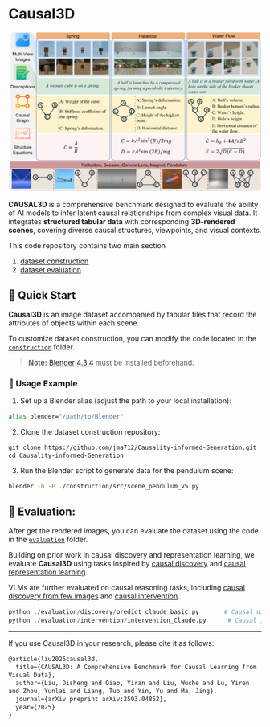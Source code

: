 # Causal3D 

<div align="center">
  <img src="./images/construction/causality/construction_teaser.png" alt="Causal3D Dataset" width="800"/>
  <div style="font-weight: bold; margin-top: 8px;"></div>
</div>

**CAUSAL3D** is a comprehensive benchmark designed to evaluate the ability of AI models to infer latent causal relationships from complex visual data. It integrates **structured tabular data** with corresponding **3D-rendered scenes**, covering diverse causal structures, viewpoints, and visual contexts.


This code repository contains two main section
1. [dataset construction](./construction/)
2. [dataset evaluation](./evaluation/)

## 🚀 Quick Start

**Causal3D** is an image dataset accompanied by tabular files that record the attributes of objects within each scene.

To customize dataset construction, you can modify the code located in the [`construction`](./construction/) folder.

> **Note:** [Blender 4.3.4](https://www.blender.org/download/) must be installed beforehand.

### 🔧 Usage Example

1. Set up a Blender alias (adjust the path to your local installation):
```bash
alias blender="/path/to/Blender"
```
2.	Clone the dataset construction repository:
```
git clone https://github.com/jma712/Causality-informed-Generation.git
cd Causality-informed-Generation
```
3.	Run the Blender script to generate data for the pendulum scene:
```bash
blender -b -P ./construction/src/scene_pendulum_v5.py
```

## 🚀 Evaluation:
After get the rendered images, you can evaluate the dataset using the code in the [`evaluation`](./evaluation/) folder.

Building on prior work in causal discovery and representation learning, we evaluate **Causal3D** using tasks inspired by [causal discovery](./evaluation/readme.md#-causal-discovery-from-tabular-data) and [causal representation learning](./evaluation/readme.md#-causal-representation-learning).


VLMs are further evaluated on causal reasoning tasks, including [causal discovery from few images](./evaluation/readme.md#-causal-discovery-from-few-images-via-vlms) and [causal intervention](./evaluation/readme.md#-causal-intervention-in-vlms).

```python
python ./evaluation/discovery/predict_claude_basic.py       # Causal discovery
python ./evaluation/intervention/intervention_Claude.py      # Causal intervention
```
---
If you use Causal3D in your research, please cite it as follows:
```
@article{liu2025causal3d,
  title={CAUSAL3D: A Comprehensive Benchmark for Causal Learning from Visual Data},
  author={Liu, Disheng and Qiao, Yiran and Liu, Wuche and Lu, Yiren and Zhou, Yunlai and Liang, Tuo and Yin, Yu and Ma, Jing},
  journal={arXiv preprint arXiv:2503.04852},
  year={2025}
}
```

